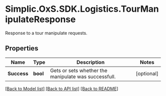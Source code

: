 # Simplic.OxS.SDK.Logistics.TourManipulateResponse
Response to a tour manipulate requests.

## Properties

Name | Type | Description | Notes
------------ | ------------- | ------------- | -------------
**Success** | **bool** | Gets or sets whether the manipulate was successfull. | [optional] 

[[Back to Model list]](../README.md#documentation-for-models) [[Back to API list]](../README.md#documentation-for-api-endpoints) [[Back to README]](../README.md)

